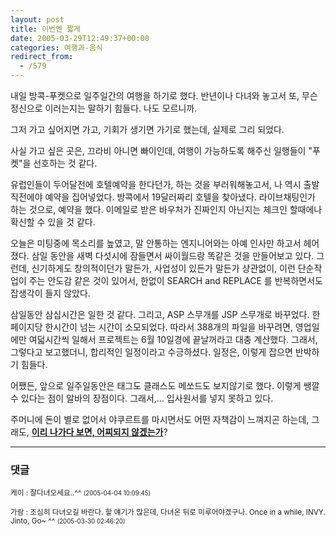 ```yaml
---
layout: post
title: 이번엔 짧게
date: 2005-03-29T12:49:37+00:00
categories: 여행과-음식
redirect_from:
  - /579
---
```


내일 방콕-푸켓으로 일주일간의 여행을 하기로 했다. 반년이나 다녀와 놓고서 또, 무슨 정신으로 이러는지는 말하기 힘들다. 나도 모르니까.

그저 가고 싶어지면 가고, 기회가 생기면 가기로 했는데, 실제로 그리 되었다.

사실 가고 싶은 곳은, 끄라비 아니면 빠이인데, 여행이 가능하도록 해주신 일행들이 "푸켓"을 선호하는 것 같다.

유럽인들이 두어달전에 호텔예약을 한다던가, 하는 것을 부러워해놓고서, 나 역시 출발 직전에야 예약을 집어넣었다. 방콕에서 19달러짜리 호텔을 찾아냈다. 라이브채팅인가 하는 것으로, 예약을 했다. 이메일로 받은 바우처가 진짜인지 아닌지는 체크인 할때에나 확신할 수 있을 것 같다.

오늘은 미팅중에 목소리를 높였고, 말 안통하는 엔지니어와는 아예 인사만 하고서 헤어졌다. 삼일 동안을 새벽 다섯시에 잠들면서 싸이월드랑 똑같은 것을 만들어보고 있다. 그런데, 신기하게도 창의적이던가 말든가, 사업성이 있든가 말든가 상관없이, 이런 단순작업이 주는 안도감 같은 것이 있어서, 한없이 SEARCH and REPLACE 를 반복하면서도 잡생각이 들지 않았다.

삼일동안 삼십시간은 일한 것 같다. 그리고, ASP 스무개를 JSP 스무개로 바꾸었다. 한페이지당 한시간이 넘는 시간이 소모되었다. 따라서 388개의 파일을 바꾸려면, 영업일에만 여덟시간씩 일해서 프로젝트는 6월 10일경에 끝날꺼라고 대충 계산했다. 그래서, 그렇다고 보고했더니, 합리적인 일정이라고 수긍하셨다. 일정은, 이렇게 잡으면 반박하기 힘들다.

어쨌든, 앞으로 일주일동안은 태그도 클래스도 메쏘드도 보지않기로 했다. 이렇게 쌩깔 수 있다는 점이 알바의 장점이다. 그래서,... 입사원서를 넣지 못하고 있다.

주머니에 돈이 별로 없어서 야쿠르트를 마시면서도 어떤 자책감이 느껴지곤 하는데, 그래도, <u><strong>이리 나가다 보면, 어찌되지 않겠는가</strong></u>?

* * *

### 댓글



<!--- cmt:995 --->
<!--- mail: --->
<!--- parent:0 --->

<small class=comment>케이 : 잘다녀오세요..^^ <small>(2005-04-04 10:09:45)</small></small>


<!--- cmt:996 --->
<!--- mail: --->
<!--- parent:0 --->

<small class=comment>가람 : 조심히 다녀오길 바란다. 할 얘기가 많은데, 다녀온 뒤로 미루어야겠구나. Once in a while, INVY. Jinto, Go~ ^^ <small>(2005-03-30 02:46:20)</small></small>

